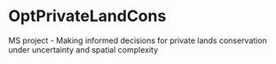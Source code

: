 # OptPrivateLandCons
MS project - Making informed decisions for private lands conservation under uncertainty and spatial complexity
